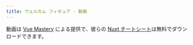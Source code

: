 ```yaml
---
title: ウェルカム フィギュア - 動画
---
```

動画は <a href="https://www.vuemastery.com" target="_blank" rel="noopener">Vue Mastery</a> による提供で、彼らの <a href="https://www.vuemastery.com/nuxt-cheat-sheet/" target="_blank" rel="noopener">Nuxt チートシート</a>は無料でダウンロードできます。
